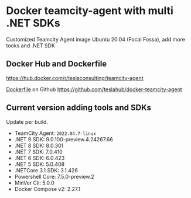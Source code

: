 # Docker teamcity-agent with multi .NET SDKs

Customized Teamcity Agent image Ubuntu 20.04 (Focal Fossa), add more tooks and .NET SDK

## Docker Hub and Dockerfile

https://hub.docker.com/r/teslaconsulting/teamcity-agent

[Dockerfile](https://github.com/teslahub/docker-teamcity-agent/blob/main/teamcity-agent/Dockerfile) on Github https://github.com/teslahub/docker-teamcity-agent

## Current version adding tools and SDKs

Update per build.

- TeamCity Agent: `2022.04.7-linux`
- .NET 9 SDK: 9.0.100-preview.4.24267.66
- .NET 8 SDK: 8.0.301
- .NET 7 SDK: 7.0.410
- .NET 6 SDK: 6.0.423
- .NET 5 SDK: 5.0.408
- .NETCore 3.1 SDK: 3.1.426
- Powershell Core: 7.5.0-preview.2
- MinVer Cli: 5.0.0
- Docker Compose v2: 2.27.1
